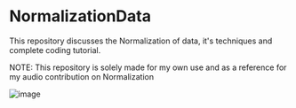 # NormalizationData
This repository discusses the Normalization of data, it's techniques and complete coding tutorial.

NOTE: This repository is solely made for my own use and as a reference for my audio contribution on Normalization 

![image](https://user-images.githubusercontent.com/71919335/133934944-9f0fe074-f24b-4efb-b18d-fd009586e2c6.png)
